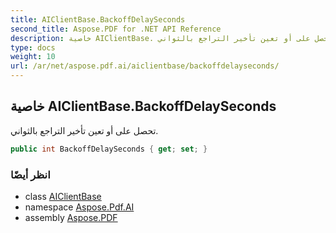 ```yaml
---
title: AIClientBase.BackoffDelaySeconds
second_title: Aspose.PDF for .NET API Reference
description: خاصية AIClientBase. تحصل على أو تعين تأخير التراجع بالثواني
type: docs
weight: 10
url: /ar/net/aspose.pdf.ai/aiclientbase/backoffdelayseconds/
---
```

## خاصية AIClientBase.BackoffDelaySeconds

تحصل على أو تعين تأخير التراجع بالثواني.

```csharp
public int BackoffDelaySeconds { get; set; }
```

### انظر أيضًا

* class [AIClientBase](../)
* namespace [Aspose.Pdf.AI](../../../aspose.pdf.ai/)
* assembly [Aspose.PDF](../../../)
